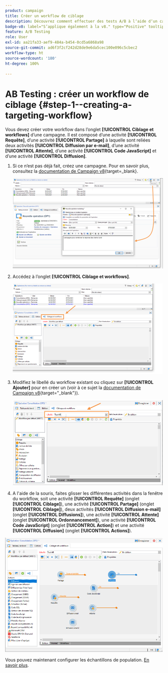 ```yaml
---
product: campaign
title: Créer un workflow de ciblage
description: Découvrez comment effectuer des tests A/B à lʼaide dʼun cas dʼutilisation spécifique.
badge-v8: label="S’applique également à la v8." type="Positive" tooltip="S’applique également à Campaign v8."
feature: A/B Testing
role: User
exl-id: aa21fa33-aef9-484a-b454-0cd5a6868a98
source-git-commit: ad6f3f2cf242d28de9e6da5cec100e096c5cbec2
workflow-type: ht
source-wordcount: '180'
ht-degree: 100%

---
```


# AB Testing : créer un workflow de ciblage {#step-1--creating-a-targeting-workflow}

Vous devez créer votre workflow dans l’onglet **[!UICONTROL Ciblage et workflows]** d’une campagne. Il est composé d’une activité **[!UICONTROL Requête]**, d’une activité **[!UICONTROL Partage]** à laquelle sont reliées deux activités **[!UICONTROL Diffusion par e-mail]**, d’une activité **[!UICONTROL Attente]**, d’une activité **[!UICONTROL Code JavaScript]** et d’une activité **[!UICONTROL Diffusion]**.

1. Si ce n’est pas déjà fait, créez une campagne. Pour en savoir plus, consultez la [documentation de Campaign v8](https://experienceleague.adobe.com/docs/campaign/automation/campaign-orchestration/set-up-campaigns.html?lang=fr){target=_blank}.

   ![](assets/use_case_abtesting_targetwkfl_001.png)

1. Accédez à l’onglet **[!UICONTROL Ciblage et workflows]**.

   ![](assets/use_case_abtesting_targetwkfl_002.png)

1. Modifiez le libellé du workflow existant ou cliquez sur **[!UICONTROL Ajouter]** pour en créer un (voir à ce sujet la [documentation de Campaign v8](https://experienceleague.adobe.com/docs/campaign/automation/campaign-orchestration/marketing-campaign-target.html?lang=fr){target="_blank"}).

   ![](assets/use_case_abtesting_targetwkfl_003.png)

1. A l&#39;aide de la souris, faites glisser les différentes activités dans la fenêtre du workflow, soit une activité **[!UICONTROL Requête]** (onglet **[!UICONTROL Ciblage]**), une activité **[!UICONTROL Partage]** (onglet **[!UICONTROL Ciblage]**), deux activités **[!UICONTROL Diffusion e-mail]** (onglet **[!UICONTROL Diffusions]**), une activité **[!UICONTROL Attente]** (onglet **[!UICONTROL Ordonnancement]**), une activité **[!UICONTROL Code JavaScript]** (onglet **[!UICONTROL Action]**) et une activité **[!UICONTROL Diffusion]** (onglet **[!UICONTROL Actions]**).

![](assets/use_case_abtesting_targetwkfl_004.png)

Vous pouvez maintenant configurer les échantillons de population. [En savoir plus](a-b-testing-uc-population-samples.md).
